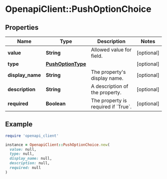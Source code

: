 # OpenapiClient::PushOptionChoice

## Properties

| Name | Type | Description | Notes |
| ---- | ---- | ----------- | ----- |
| **value** | **String** | Allowed value for field. | [optional] |
| **type** | [**PushOptionType**](PushOptionType.md) |  | [optional] |
| **display_name** | **String** | The property&#39;s display name. | [optional] |
| **description** | **String** | A description of the property. | [optional] |
| **required** | **Boolean** | The property is required if &#x60;True&#x60;. | [optional] |

## Example

```ruby
require 'openapi_client'

instance = OpenapiClient::PushOptionChoice.new(
  value: null,
  type: null,
  display_name: null,
  description: null,
  required: null
)
```

